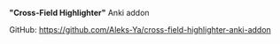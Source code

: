 **"Cross-Field Highlighter"** Anki addon

GitHub: https://github.com/Aleks-Ya/cross-field-highlighter-anki-addon

